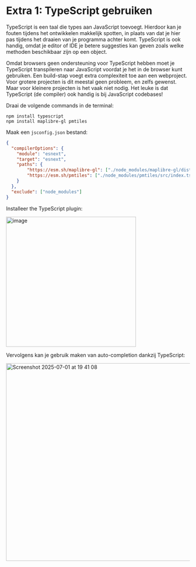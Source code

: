 # Extra 1: TypeScript gebruiken

TypeScript is een taal die types aan JavaScript toevoegt. Hierdoor kan je fouten tijdens het ontwikkelen makkelijk spotten, in plaats van dat je hier pas tijdens het draaien van je programma achter komt. TypeScript is ook handig, omdat je editor of IDE je betere suggesties kan geven zoals welke methoden beschikbaar zijn op een object.

Omdat browsers geen ondersteuning voor TypeScript hebben moet je TypeScript transpileren naar JavaScript voordat je het in de browser kunt gebruiken. Een build-stap voegt extra complexiteit toe aan een webproject. Voor grotere projecten is dit meestal geen probleem, en zelfs gewenst. Maar voor kleinere projecten is het vaak niet nodig. Het leuke is dat TypeScript (de compiler) ook handig is bij JavaScript codebases!

Draai de volgende commands in de terminal:

```
npm install typescript
npm install maplibre-gl pmtiles
```

Maak een `jsconfig.json` bestand:

```json
{
  "compilerOptions": {
    "module": "esnext",
    "target": "esnext",
    "paths": {
        "https://esm.sh/maplibre-gl": ["./node_modules/maplibre-gl/dist/maplibre-gl.d.ts"],
        "https://esm.sh/pmtiles": ["./node_modules/pmtiles/src/index.ts"]
    }
  },
  "exclude": ["node_modules"]
}
```

Installeer the TypeScript plugin:

<img width="356" alt="image" src="https://github.com/user-attachments/assets/095e6b31-ab69-4249-afeb-485e7eb73cc0" />

Vervolgens kan je gebruik maken van auto-completion dankzij TypeScript:

<img width="541" alt="Screenshot 2025-07-01 at 19 41 08" src="https://github.com/user-attachments/assets/70b29e98-8340-4dc7-abbb-c72c4fcdfb72" />
